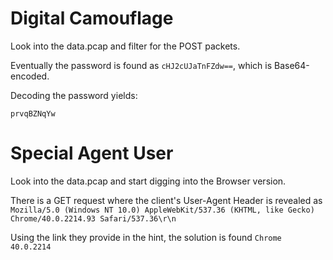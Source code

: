 # Digital Camouflage

Look into the data.pcap and filter for the POST packets.

Eventually the password is found as `cHJ2cUJaTnFZdw==`, which is Base64-encoded.

Decoding the password yields:

`prvqBZNqYw`

# Special Agent User

Look into the data.pcap and start digging into the Browser version.

There is a GET request where the client's User-Agent Header is revealed as 
`Mozilla/5.0 (Windows NT 10.0) AppleWebKit/537.36 (KHTML, like Gecko) Chrome/40.0.2214.93 Safari/537.36\r\n`

Using the link they provide in the hint, the solution is found
`Chrome 40.0.2214`
